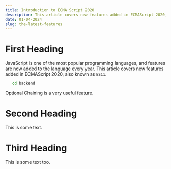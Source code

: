 ```yaml
---
title: Introduction to ECMA Script 2020
description: This article covers new features added in ECMAScript 2020, also known as ES11.
date: 01-04-2024
slug: the-latest-features
---
```


# First Heading

JavaScript is one of the most popular programming languages, and features are now added to the language every year. This article covers new features added in ECMAScript 2020, also known as `ES11`.

```bash
   cd backend
```

Optional Chaining is a very useful feature.

# Second Heading

This is some text.

# Third Heading

This is some text too.

